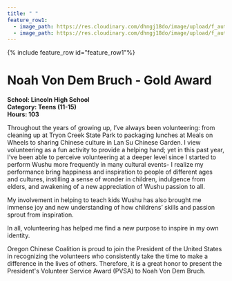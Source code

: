 ```yaml
---
title: " "
feature_row1:
  - image_path: https://res.cloudinary.com/dhngj18do/image/upload/f_auto,q_auto/v1/images/pvsa/2023_Noah_Von_Dem_Bruch1
  - image_path: https://res.cloudinary.com/dhngj18do/image/upload/f_auto,q_auto/v1/images/activities/year_2023
---
```


{% include feature_row id="feature_row1"%}

# Noah Von Dem Bruch - Gold Award

**School: Lincoln High School**  
**Category: Teens (11-15)**  
**Hours: 103**  

Throughout the years of growing up, I’ve always been volunteering: from cleaning up at Tryon Creek State Park to packaging lunches at Meals on Wheels to sharing Chinese culture in Lan Su Chinese Garden. I view volunteering as a fun activity to provide a helping hand; yet in this past year, I’ve been able to perceive volunteering at a deeper level since I started to perform Wushu more frequently in many cultural events- I realize my performance bring happiness and inspiration to people of different ages and cultures, instilling a sense of wonder in children, indulgence from elders, and awakening of a new appreciation of  Wushu passion to all.

My involvement in helping to teach kids Wushu has also brought me immense joy and new understanding of how childrens’ skills and passion sprout from inspiration.

In all, volunteering has helped me find a new purpose to inspire in my own identity.

Oregon Chinese Coalition is proud to join the President of the United States in recognizing the volunteers who consistently take the time to make a difference in the lives of others. Therefore, it is a great honor to present the President's Volunteer Service Award (PVSA) to Noah Von Dem Bruch.
